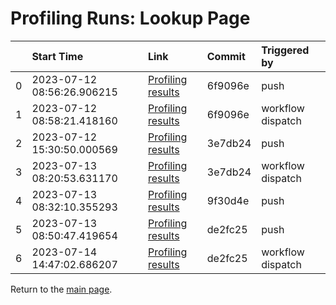# Profiling Runs: Lookup Page

|    | Start Time                 | Link                                                                                                | Commit   | Triggered by      |
|---:|:---------------------------|:----------------------------------------------------------------------------------------------------|:---------|:------------------|
|  0 | 2023-07-12 08:56:26.906215 | [Profiling results](pyis_html/push_33_6f9096e53966b73497147464fe552b0e635a1007_0.html)              | 6f9096e  | push              |
|  1 | 2023-07-12 08:58:21.418160 | [Profiling results](pyis_html/workflow_dispatch_34_6f9096e53966b73497147464fe552b0e635a1007_1.html) | 6f9096e  | workflow dispatch |
|  2 | 2023-07-12 15:30:50.000569 | [Profiling results](pyis_html/push_35_3e7db249348c0feb3f39b86baa33953a25eba867_2.html)              | 3e7db24  | push              |
|  3 | 2023-07-13 08:20:53.631170 | [Profiling results](pyis_html/workflow_dispatch_36_3e7db249348c0feb3f39b86baa33953a25eba867_3.html) | 3e7db24  | workflow dispatch |
|  4 | 2023-07-13 08:32:10.355293 | [Profiling results](pyis_html/push_37_9f30d4e87267463fb55907d68fca2b4ba93a1e14_4.html)              | 9f30d4e  | push              |
|  5 | 2023-07-13 08:50:47.419654 | [Profiling results](pyis_html/push_38_de2fc25de9843dab681de324ae094d74ccf1186a_5.html)              | de2fc25  | push              |
|  6 | 2023-07-14 14:47:02.686207 | [Profiling results](pyis_html/workflow_dispatch_39_de2fc25de9843dab681de324ae094d74ccf1186a_6.html) | de2fc25  | workflow dispatch |

Return to the [main page](index.md).
